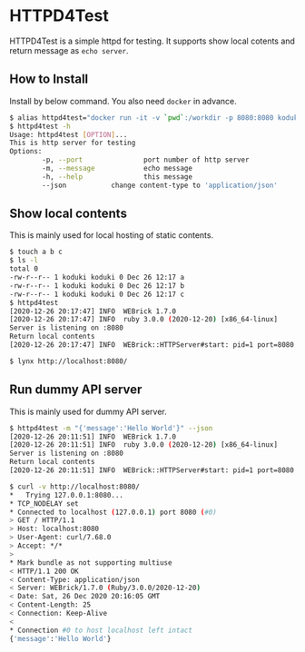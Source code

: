 HTTPD4Test
=========

HTTPD4Test is a simple httpd for testing. It supports show local cotents and return message as `echo server`.

How to Install
----------

Install by below command. You also need `docker` in advance.

```bash
$ alias httpd4test="docker run -it -v `pwd`:/workdir -p 8080:8080 koduki/httpd4test"
$ httpd4test -h
Usage: httpd4test [OPTION]...
This is http server for testing
Options:
        -p, --port               port number of http server
        -m, --message            echo message
        -h, --help               this message
        --json           change content-type to 'application/json'
```

Show local contents
----------

This is mainly used for local hosting of static contents.

```bash
$ touch a b c
$ ls -l
total 0
-rw-r--r-- 1 koduki koduki 0 Dec 26 12:17 a
-rw-r--r-- 1 koduki koduki 0 Dec 26 12:17 b
-rw-r--r-- 1 koduki koduki 0 Dec 26 12:17 c
$ httpd4test
[2020-12-26 20:17:47] INFO  WEBrick 1.7.0
[2020-12-26 20:17:47] INFO  ruby 3.0.0 (2020-12-20) [x86_64-linux]
Server is listening on :8080
Return local contents
[2020-12-26 20:17:47] INFO  WEBrick::HTTPServer#start: pid=1 port=8080
```

```bash
$ lynx http://localhost:8080/

```

Run dummy API server
----------

This is mainly used for dummy API server.

```bash
$ httpd4test -m "{'message':'Hello World'}" --json
[2020-12-26 20:11:51] INFO  WEBrick 1.7.0
[2020-12-26 20:11:51] INFO  ruby 3.0.0 (2020-12-20) [x86_64-linux]
Server is listening on :8080
Return local contents
[2020-12-26 20:11:51] INFO  WEBrick::HTTPServer#start: pid=1 port=8080
```

```bash
$ curl -v http://localhost:8080/
*   Trying 127.0.0.1:8080...
* TCP_NODELAY set
* Connected to localhost (127.0.0.1) port 8080 (#0)
> GET / HTTP/1.1
> Host: localhost:8080
> User-Agent: curl/7.68.0
> Accept: */*
>
* Mark bundle as not supporting multiuse
< HTTP/1.1 200 OK
< Content-Type: application/json
< Server: WEBrick/1.7.0 (Ruby/3.0.0/2020-12-20)
< Date: Sat, 26 Dec 2020 20:16:05 GMT
< Content-Length: 25
< Connection: Keep-Alive
<
* Connection #0 to host localhost left intact
{'message':'Hello World'}
```